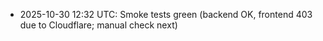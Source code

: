 - 2025-10-30 12:32 UTC: Smoke tests green (backend OK, frontend 403 due to Cloudflare; manual check next)
